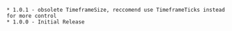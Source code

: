     * 1.0.1 - obsolete TimeframeSize, reccomend use TimeframeTicks instead for more control   
    * 1.0.0 - Initial Release 
